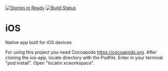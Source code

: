 [![Stories in Ready](https://badge.waffle.io/locator-kn/ios-app.png?label=ready&title=Ready)](https://waffle.io/locator-kn/ios-app)
[![Build Status](https://travis-ci.org/locator-kn/ios-app.svg?branch=master)](https://travis-ci.org/locator-kn/ios-app)

# iOS
Native app built for iOS devices

For using this project you need Cocoapods https://cocoapods.org. After cloning the ios-app, locate directory with the Podfile. Enter in your terminal "pod install". Open "locator.xcworkspace".

